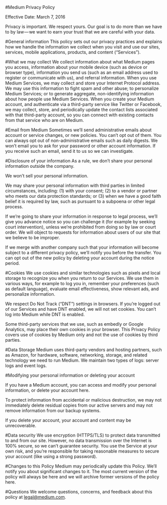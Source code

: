 #Medium Privacy Policy

Effective Date: March 7, 2016

Privacy is important. We respect yours. Our goal is to do more than we have to by law — we want to earn your trust that we are careful with your data.

#General information
This policy sets out our privacy practices and explains how we handle the information we collect when you visit and use our sites, services, mobile applications, products, and content (“Services”).

#What we may collect
We collect information about what Medium pages you access, information about your mobile device (such as device or browser type), information you send us (such as an email address used to register or communicate with us), and referral information.
When you use Medium Services, we may collect and store your Internet Protocol address. We may use this information to fight spam and other abuse; to personalize Medium Services; or to generate aggregate, non-identifying information about how people use Medium Services.
When you create your Medium account, and authenticate via a third-party service like Twitter or Facebook, we may collect, store, and periodically update the contact lists associated with that third-party account, so you can connect with existing contacts from that service who are on Medium.

#Email from Medium
Sometimes we’ll send administrative emails about account or service changes, or new policies. You can’t opt out of them. You can always opt out of non-administrative emails such as daily digests.
We won’t email you to ask for your password or other account information. If you receive such an email, send it to us so we can investigate.

#Disclosure of your information
As a rule, we don’t share your personal information outside the company.

We won’t sell your personal information.

We may share your personal information with third parties in limited circumstances, including: (1) with your consent; (2) to a vendor or partner who meets our data protection standards; or (3) when we have a good faith belief it is required by law, such as pursuant to a subpoena or other legal process.

If we’re going to share your information in response to legal process, we’ll give you advance notice so you can challenge it (for example by seeking court intervention), unless we’re prohibited from doing so by law or court order. We will object to requests for information about users of our site that we believe to be improper.

If we merge with another company such that your information will become subject to a different privacy policy, we’ll notify you before the transfer. You can opt out of the new policy by deleting your account during the notice period.

#Cookies
We use cookies and similar technologies such as pixels and local storage to recognize you when you return to our Services. We use them in various ways, for example to log you in, remember your preferences (such as default language), evaluate email effectiveness, show relevant ads, and personalize information.

We respect Do Not Track (“DNT”) settings in browsers. If you’re logged out of our Services and have DNT enabled, we will not set cookies. 
You can’t log into Medium while DNT is enabled.

Some third-party services that we use, such as embedly or Google Analytics, may place their own cookies in your browser. This Privacy Policy covers use of cookies by Medium only and not the use of cookies by third parties.

#Data Storage
Medium uses third-party vendors and hosting partners, such as Amazon, for hardware, software, networking, storage, and related technology we need to run Medium. We maintain two types of logs: server logs and event logs.

#Modifying your personal information or deleting your account

If you have a Medium account, you can access and modify your personal information, or delete your account here.

To protect information from accidental or malicious destruction, we may not immediately delete residual copies from our active servers and may not remove information from our backup systems.

If you delete your account, your account and content may be unrecoverable.

#Data security
We use encryption (HTTPS/TLS) to protect data transmitted to and from our site. However, no data transmission over the Internet is 100% secure, so we can’t guarantee security. You use the Service at your own risk, and you’re responsible for taking reasonable measures to secure your account (like using a strong password).

#Changes to this Policy
Medium may periodically update this Policy. We’ll notify you about significant changes to it. The most current version of the policy will always be here and we will archive former versions of the policy here.

#Questions
We welcome questions, concerns, and feedback about this policy at [legal@medium.com](mailto:legal@medium.com).
